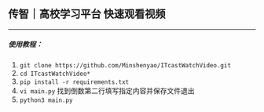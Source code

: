 ## 传智｜高校学习平台 快速观看视频

--- 

##### 使用教程：
1. `git clone https://github.com/Minshenyao/ITcastWatchVideo.git`
2. `cd ITcastWatchVideo*`
3. `pip install -r requirements.txt`
4. `vi main.py`  找到倒数第二行填写指定内容并保存文件退出
5. `python3 main.py`
